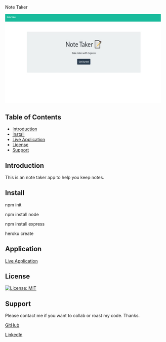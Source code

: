 Note Taker

![Application Image](https://github.com/nivaniuc/vigilant-computing-machine/blob/main/public/assets/images/screenshot.jpg?raw=true)

## Table of Contents
- [Introduction](#introduction)
- [Install](#install)
- [Live Application](#application)
- [License](#license)
- [Support](#support)

## Introduction
This is an note taker app to help you keep notes.

## Install

npm init

npm install node

npm install express

heroku create


## Application

[Live Application](https://vigilant-computing-machine.herokuapp.com/)


## License
[![License: MIT](https://img.shields.io/badge/License-MIT-blue.svg)](https://opensource.org/licenses/MIT)

## Support
Please contact me if you want to collab or roast my code. Thanks.

[GitHub](https://github.com/nivaniuc)

[LinkedIn](https://www.linkedin.com/in/nicholas-ivaniuc-7074321a1/)
